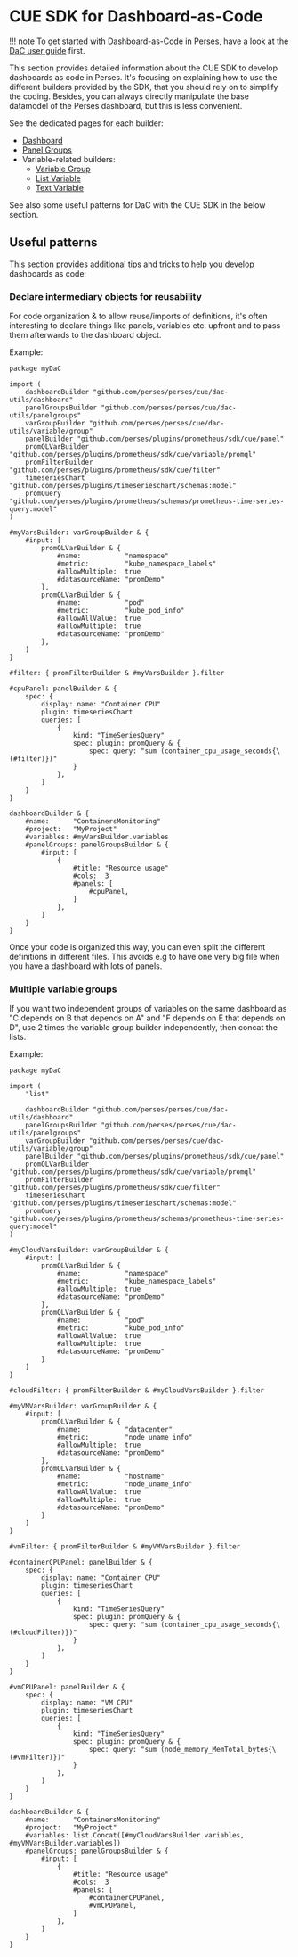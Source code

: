 # CUE SDK for Dashboard-as-Code

!!! note
	To get started with Dashboard-as-Code in Perses, have a look at the [DaC user guide](../getting-started.md) first.

This section provides detailed information about the CUE SDK to develop dashboards as code in Perses.
It's focusing on explaining how to use the different builders provided by the SDK, that you should rely on to simplify the coding.
Besides, you can always directly manipulate the base datamodel of the Perses dashboard, but this is less convenient.

See the dedicated pages for each builder:

- [Dashboard](./dashboard.md)
- [Panel Groups](./panelgroups.md)
- Variable-related builders:
    - [Variable Group](./variable/group.md)
    - [List Variable](./variable/list.md)
    - [Text Variable](./variable/text.md)

See also some useful patterns for DaC with the CUE SDK in the below section.

## Useful patterns

This section provides additional tips and tricks to help you develop dashboards as code:

### Declare intermediary objects for reusability

For code organization & to allow reuse/imports of definitions, it's often interesting to declare things like panels, variables etc. upfront and to pass them afterwards to the dashboard object.

Example:

```cue
package myDaC

import (
	dashboardBuilder "github.com/perses/perses/cue/dac-utils/dashboard"
	panelGroupsBuilder "github.com/perses/perses/cue/dac-utils/panelgroups"
	varGroupBuilder "github.com/perses/perses/cue/dac-utils/variable/group"
	panelBuilder "github.com/perses/plugins/prometheus/sdk/cue/panel"
	promQLVarBuilder "github.com/perses/plugins/prometheus/sdk/cue/variable/promql"
	promFilterBuilder "github.com/perses/plugins/prometheus/sdk/cue/filter"
	timeseriesChart "github.com/perses/plugins/timeserieschart/schemas:model"
	promQuery "github.com/perses/plugins/prometheus/schemas/prometheus-time-series-query:model"
)

#myVarsBuilder: varGroupBuilder & {
	#input: [
		promQLVarBuilder & {
			#name:           "namespace"
			#metric:         "kube_namespace_labels"
			#allowMultiple:  true
			#datasourceName: "promDemo"
		},
		promQLVarBuilder & {
			#name:           "pod"
			#metric:         "kube_pod_info"
			#allowAllValue:  true
			#allowMultiple:  true
			#datasourceName: "promDemo"
		},
	]
}

#filter: { promFilterBuilder & #myVarsBuilder }.filter

#cpuPanel: panelBuilder & {
	spec: {
		display: name: "Container CPU"
		plugin: timeseriesChart
		queries: [
			{
				kind: "TimeSeriesQuery"
				spec: plugin: promQuery & {
					spec: query: "sum (container_cpu_usage_seconds{\(#filter)})"
				}
			},
		]
	}
}

dashboardBuilder & {
	#name:      "ContainersMonitoring"
	#project:   "MyProject"
	#variables: #myVarsBuilder.variables
	#panelGroups: panelGroupsBuilder & {
		#input: [
			{
				#title: "Resource usage"
				#cols:  3
				#panels: [
					#cpuPanel,
				]
			},
		]
	}
}
```

Once your code is organized this way, you can even split the different definitions in different files. This avoids e.g to have one very big file when you have a dashboard with lots of panels.

### Multiple variable groups

If you want two independent groups of variables on the same dashboard as "C depends on B that depends on A" and "F depends on E that depends on D", use 2 times the variable group builder independently, then concat the lists.

Example:

```cue
package myDaC

import (
	"list"

	dashboardBuilder "github.com/perses/perses/cue/dac-utils/dashboard"
	panelGroupsBuilder "github.com/perses/perses/cue/dac-utils/panelgroups"
	varGroupBuilder "github.com/perses/perses/cue/dac-utils/variable/group"
	panelBuilder "github.com/perses/plugins/prometheus/sdk/cue/panel"
	promQLVarBuilder "github.com/perses/plugins/prometheus/sdk/cue/variable/promql"
	promFilterBuilder "github.com/perses/plugins/prometheus/sdk/cue/filter"
	timeseriesChart "github.com/perses/plugins/timeserieschart/schemas:model"
	promQuery "github.com/perses/plugins/prometheus/schemas/prometheus-time-series-query:model"
)

#myCloudVarsBuilder: varGroupBuilder & {
	#input: [
		promQLVarBuilder & {
			#name:           "namespace"
			#metric:         "kube_namespace_labels"
			#allowMultiple:  true
			#datasourceName: "promDemo"
		},
		promQLVarBuilder & {
			#name:           "pod"
			#metric:         "kube_pod_info"
			#allowAllValue:  true
			#allowMultiple:  true
			#datasourceName: "promDemo"
		}
	]
}

#cloudFilter: { promFilterBuilder & #myCloudVarsBuilder }.filter

#myVMVarsBuilder: varGroupBuilder & {
	#input: [
		promQLVarBuilder & {
			#name:           "datacenter"
			#metric:         "node_uname_info"
			#allowMultiple:  true
			#datasourceName: "promDemo"
		},
		promQLVarBuilder & {
			#name:           "hostname"
			#metric:         "node_uname_info"
			#allowAllValue:  true
			#allowMultiple:  true
			#datasourceName: "promDemo"
		}
	]
}

#vmFilter: { promFilterBuilder & #myVMVarsBuilder }.filter

#containerCPUPanel: panelBuilder & {
	spec: {
		display: name: "Container CPU"
		plugin: timeseriesChart
		queries: [
			{
				kind: "TimeSeriesQuery"
				spec: plugin: promQuery & {
					spec: query: "sum (container_cpu_usage_seconds{\(#cloudFilter)})"
				}
			},
		]
	}
}

#vmCPUPanel: panelBuilder & {
	spec: {
		display: name: "VM CPU"
		plugin: timeseriesChart
		queries: [
			{
				kind: "TimeSeriesQuery"
				spec: plugin: promQuery & {
					spec: query: "sum (node_memory_MemTotal_bytes{\(#vmFilter)})"
				}
			},
		]
	}
}

dashboardBuilder & {
	#name:      "ContainersMonitoring"
	#project:   "MyProject"
	#variables: list.Concat([#myCloudVarsBuilder.variables, #myVMVarsBuilder.variables])
	#panelGroups: panelGroupsBuilder & {
		#input: [
			{
				#title: "Resource usage"
				#cols:  3
				#panels: [
					#containerCPUPanel,
					#vmCPUPanel,
				]
			},
		]
	}
}
```
